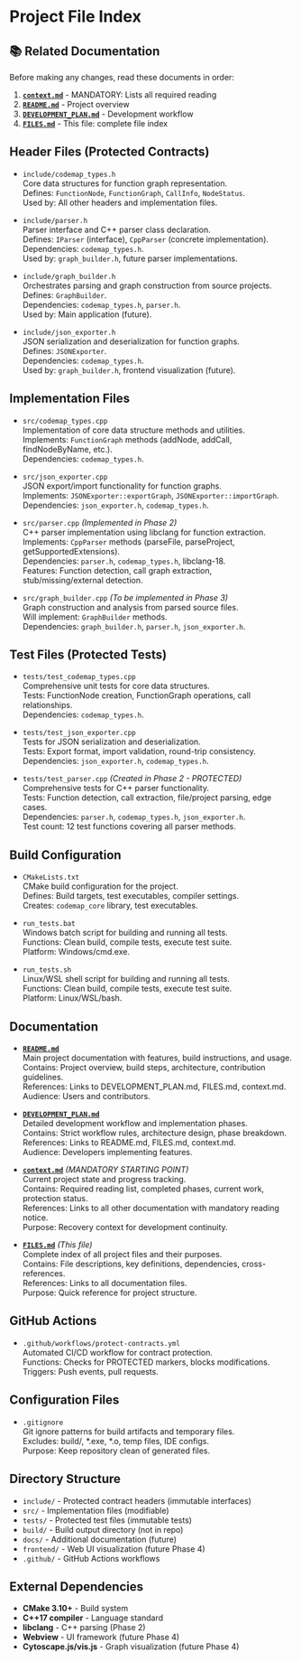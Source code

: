 # Project File Index

## 📚 Related Documentation

Before making any changes, read these documents in order:
1. **[`context.md`](/mnt/c/dev/CodeMap/Repo/context.md)** - MANDATORY: Lists all required reading
2. **[`README.md`](/mnt/c/dev/CodeMap/Repo/README.md)** - Project overview
3. **[`DEVELOPMENT_PLAN.md`](/mnt/c/dev/CodeMap/Repo/DEVELOPMENT_PLAN.md)** - Development workflow
4. **[`FILES.md`](/mnt/c/dev/CodeMap/Repo/FILES.md)** - This file: complete file index

## Header Files (Protected Contracts)

- `include/codemap_types.h`  
  Core data structures for function graph representation.  
  Defines: `FunctionNode`, `FunctionGraph`, `CallInfo`, `NodeStatus`.  
  Used by: All other headers and implementation files.

- `include/parser.h`  
  Parser interface and C++ parser class declaration.  
  Defines: `IParser` (interface), `CppParser` (concrete implementation).  
  Dependencies: `codemap_types.h`.  
  Used by: `graph_builder.h`, future parser implementations.

- `include/graph_builder.h`  
  Orchestrates parsing and graph construction from source projects.  
  Defines: `GraphBuilder`.  
  Dependencies: `codemap_types.h`, `parser.h`.  
  Used by: Main application (future).

- `include/json_exporter.h`  
  JSON serialization and deserialization for function graphs.  
  Defines: `JSONExporter`.  
  Dependencies: `codemap_types.h`.  
  Used by: `graph_builder.h`, frontend visualization (future).

## Implementation Files

- `src/codemap_types.cpp`  
  Implementation of core data structure methods and utilities.  
  Implements: `FunctionGraph` methods (addNode, addCall, findNodeByName, etc.).  
  Dependencies: `codemap_types.h`.

- `src/json_exporter.cpp`  
  JSON export/import functionality for function graphs.  
  Implements: `JSONExporter::exportGraph`, `JSONExporter::importGraph`.  
  Dependencies: `json_exporter.h`, `codemap_types.h`.

- `src/parser.cpp` *(Implemented in Phase 2)*  
  C++ parser implementation using libclang for function extraction.  
  Implements: `CppParser` methods (parseFile, parseProject, getSupportedExtensions).  
  Dependencies: `parser.h`, `codemap_types.h`, libclang-18.  
  Features: Function detection, call graph extraction, stub/missing/external detection.

- `src/graph_builder.cpp` *(To be implemented in Phase 3)*  
  Graph construction and analysis from parsed source files.  
  Will implement: `GraphBuilder` methods.  
  Dependencies: `graph_builder.h`, `parser.h`, `json_exporter.h`.

## Test Files (Protected Tests)

- `tests/test_codemap_types.cpp`  
  Comprehensive unit tests for core data structures.  
  Tests: FunctionNode creation, FunctionGraph operations, call relationships.  
  Dependencies: `codemap_types.h`.

- `tests/test_json_exporter.cpp`  
  Tests for JSON serialization and deserialization.  
  Tests: Export format, import validation, round-trip consistency.  
  Dependencies: `json_exporter.h`, `codemap_types.h`.

- `tests/test_parser.cpp` *(Created in Phase 2 - PROTECTED)*  
  Comprehensive tests for C++ parser functionality.  
  Tests: Function detection, call extraction, file/project parsing, edge cases.  
  Dependencies: `parser.h`, `codemap_types.h`, `json_exporter.h`.  
  Test count: 12 test functions covering all parser methods.

## Build Configuration

- `CMakeLists.txt`  
  CMake build configuration for the project.  
  Defines: Build targets, test executables, compiler settings.  
  Creates: `codemap_core` library, test executables.

- `run_tests.bat`  
  Windows batch script for building and running all tests.  
  Functions: Clean build, compile tests, execute test suite.  
  Platform: Windows/cmd.exe.

- `run_tests.sh`  
  Linux/WSL shell script for building and running all tests.  
  Functions: Clean build, compile tests, execute test suite.  
  Platform: Linux/WSL/bash.

## Documentation

- **[`README.md`](/mnt/c/dev/CodeMap/Repo/README.md)**  
  Main project documentation with features, build instructions, and usage.  
  Contains: Project overview, build steps, architecture, contribution guidelines.  
  References: Links to DEVELOPMENT_PLAN.md, FILES.md, context.md.  
  Audience: Users and contributors.

- **[`DEVELOPMENT_PLAN.md`](/mnt/c/dev/CodeMap/Repo/DEVELOPMENT_PLAN.md)**  
  Detailed development workflow and implementation phases.  
  Contains: Strict workflow rules, architecture design, phase breakdown.  
  References: Links to README.md, FILES.md, context.md.  
  Audience: Developers implementing features.

- **[`context.md`](/mnt/c/dev/CodeMap/Repo/context.md)** *(MANDATORY STARTING POINT)*  
  Current project state and progress tracking.  
  Contains: Required reading list, completed phases, current work, protection status.  
  References: Links to all other documentation with mandatory reading notice.  
  Purpose: Recovery context for development continuity.

- **[`FILES.md`](/mnt/c/dev/CodeMap/Repo/FILES.md)** *(This file)*  
  Complete index of all project files and their purposes.  
  Contains: File descriptions, key definitions, dependencies, cross-references.  
  References: Links to all documentation files.  
  Purpose: Quick reference for project structure.

## GitHub Actions

- `.github/workflows/protect-contracts.yml`  
  Automated CI/CD workflow for contract protection.  
  Functions: Checks for PROTECTED markers, blocks modifications.  
  Triggers: Push events, pull requests.

## Configuration Files

- `.gitignore`  
  Git ignore patterns for build artifacts and temporary files.  
  Excludes: build/, *.exe, *.o, temp files, IDE configs.  
  Purpose: Keep repository clean of generated files.

## Directory Structure

- `include/` - Protected contract headers (immutable interfaces)
- `src/` - Implementation files (modifiable)
- `tests/` - Protected test files (immutable tests)
- `build/` - Build output directory (not in repo)
- `docs/` - Additional documentation (future)
- `frontend/` - Web UI visualization (future Phase 4)
- `.github/` - GitHub Actions workflows

## External Dependencies

- **CMake 3.10+** - Build system
- **C++17 compiler** - Language standard
- **libclang** - C++ parsing (Phase 2)
- **Webview** - UI framework (future Phase 4)
- **Cytoscape.js/vis.js** - Graph visualization (future Phase 4)